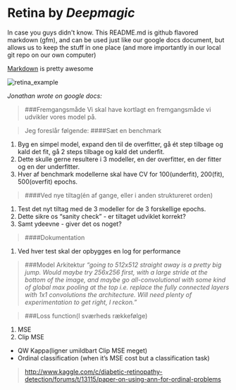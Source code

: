 # Retina by *Deepmagic*
In case you guys didn't know.  This README.md is github flavored markdown (gfm), and can be used just like our google docs document, but allows us to keep the stuff in one place (and more importantly in our local git repo on our own computer)

[Markdown](https://guides.github.com/features/mastering-markdown/) is pretty awesome 

![retina_example](https://kaggle2.blob.core.windows.net/competitions/kaggle/4104/media/retina.jpg)

*Jonathan wrote on google docs:*

>###Fremgangsmåde
Vi skal have kortlagt en fremgangsmåde vi udvikler vores model på.

>Jeg foreslår følgende:
####Sæt en benchmark
1. Byg en simpel model, expand den til de overfitter, gå ét step tilbage og kald det fit, gå 2 steps tilbage og kald det underfit.
2. Dette skulle gerne resultere i 3 modeller, en der overfitter, en der fitter og en der underfitter.
3. Hver af benchmark modellerne skal have CV for 100(underfit), 200(fit), 500(overfit) epochs.
>####Ved nye tiltag(én af gange, eller i anden struktureret orden)
1. Test det nyt tiltag med de 3 modeller for de 3 forskellige epochs.
2. Dette sikre os “sanity check” - er tiltaget udviklet korrekt?
3. Samt ydeevne - giver det os noget?

>####Dokumentation
1. Ved hver test skal der opbygges en log for performance 


>###Model Arkitektur
*“going to 512x512 straight away is a pretty big jump.
Would maybe try 256x256 first, with a large stride at the bottom of the image, and maybe go all-convolutional with some kind of global max pooling at the top i.e. replace the fully connected layers with 1x1 convolutions the architecture.
Will need plenty of experimentation to get right, I reckon.”*

>###Loss function(I sværheds rækkefølge)
1. MSE
2. Clip MSE
- QW Kappa(ligner umildbart Clip MSE meget)
- Ordinal classification (when it’s MSE cost but a classification task) 
>http://www.kaggle.com/c/diabetic-retinopathy-detection/forums/t/13115/paper-on-using-ann-for-ordinal-problems
